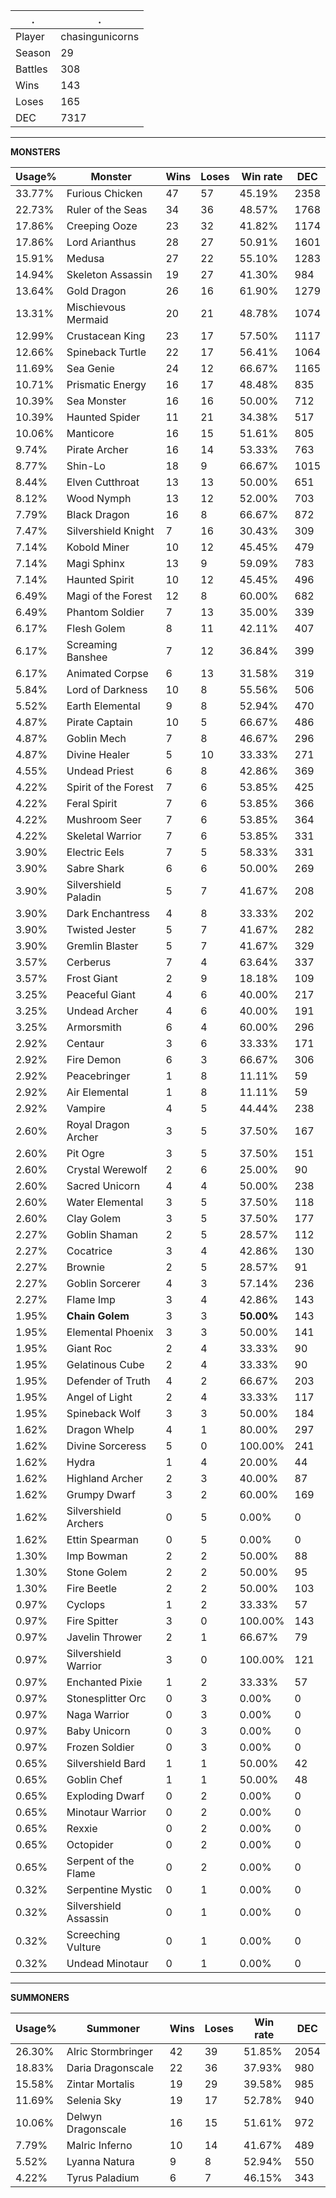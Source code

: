 .|.
|-|-
Player|chasingunicorns
Season|29
Battles|308
Wins|143
Loses|165
DEC|7317

---
**MONSTERS**

Usage%|Monster|Wins|Loses|Win rate|DEC|
-|-|-|-|-|-|
33.77%|Furious Chicken|47|57|45.19%|2358|
22.73%|Ruler of the Seas|34|36|48.57%|1768|
17.86%|Creeping Ooze|23|32|41.82%|1174|
17.86%|Lord Arianthus|28|27|50.91%|1601|
15.91%|Medusa|27|22|55.10%|1283|
14.94%|Skeleton Assassin|19|27|41.30%|984|
13.64%|Gold Dragon|26|16|61.90%|1279|
13.31%|Mischievous Mermaid|20|21|48.78%|1074|
12.99%|Crustacean King|23|17|57.50%|1117|
12.66%|Spineback Turtle|22|17|56.41%|1064|
11.69%|Sea Genie|24|12|66.67%|1165|
10.71%|Prismatic Energy|16|17|48.48%|835|
10.39%|Sea Monster|16|16|50.00%|712|
10.39%|Haunted Spider|11|21|34.38%|517|
10.06%|Manticore|16|15|51.61%|805|
9.74%|Pirate Archer|16|14|53.33%|763|
8.77%|Shin-Lo|18|9|66.67%|1015|
8.44%|Elven Cutthroat|13|13|50.00%|651|
8.12%|Wood Nymph|13|12|52.00%|703|
7.79%|Black Dragon|16|8|66.67%|872|
7.47%|Silvershield Knight|7|16|30.43%|309|
7.14%|Kobold Miner|10|12|45.45%|479|
7.14%|Magi Sphinx|13|9|59.09%|783|
7.14%|Haunted Spirit|10|12|45.45%|496|
6.49%|Magi of the Forest|12|8|60.00%|682|
6.49%|Phantom Soldier|7|13|35.00%|339|
6.17%|Flesh Golem|8|11|42.11%|407|
6.17%|Screaming Banshee|7|12|36.84%|399|
6.17%|Animated Corpse|6|13|31.58%|319|
5.84%|Lord of Darkness|10|8|55.56%|506|
5.52%|Earth Elemental|9|8|52.94%|470|
4.87%|Pirate Captain|10|5|66.67%|486|
4.87%|Goblin Mech|7|8|46.67%|296|
4.87%|Divine Healer|5|10|33.33%|271|
4.55%|Undead Priest|6|8|42.86%|369|
4.22%|Spirit of the Forest|7|6|53.85%|425|
4.22%|Feral Spirit|7|6|53.85%|366|
4.22%|Mushroom Seer|7|6|53.85%|364|
4.22%|Skeletal Warrior|7|6|53.85%|331|
3.90%|Electric Eels|7|5|58.33%|331|
3.90%|Sabre Shark|6|6|50.00%|269|
3.90%|Silvershield Paladin|5|7|41.67%|208|
3.90%|Dark Enchantress|4|8|33.33%|202|
3.90%|Twisted Jester|5|7|41.67%|282|
3.90%|Gremlin Blaster|5|7|41.67%|329|
3.57%|Cerberus|7|4|63.64%|337|
3.57%|Frost Giant|2|9|18.18%|109|
3.25%|Peaceful Giant|4|6|40.00%|217|
3.25%|Undead Archer|4|6|40.00%|191|
3.25%|Armorsmith|6|4|60.00%|296|
2.92%|Centaur|3|6|33.33%|171|
2.92%|Fire Demon|6|3|66.67%|306|
2.92%|Peacebringer|1|8|11.11%|59|
2.92%|Air Elemental|1|8|11.11%|59|
2.92%|Vampire|4|5|44.44%|238|
2.60%|Royal Dragon Archer|3|5|37.50%|167|
2.60%|Pit Ogre|3|5|37.50%|151|
2.60%|Crystal Werewolf|2|6|25.00%|90|
2.60%|Sacred Unicorn|4|4|50.00%|238|
2.60%|Water Elemental|3|5|37.50%|118|
2.60%|Clay Golem|3|5|37.50%|177|
2.27%|Goblin Shaman|2|5|28.57%|112|
2.27%|Cocatrice|3|4|42.86%|130|
2.27%|Brownie|2|5|28.57%|91|
2.27%|Goblin Sorcerer|4|3|57.14%|236|
2.27%|Flame Imp|3|4|42.86%|143|
1.95%|**Chain Golem**|3|3|**50.00%**|143|
1.95%|Elemental Phoenix|3|3|50.00%|141|
1.95%|Giant Roc|2|4|33.33%|90|
1.95%|Gelatinous Cube|2|4|33.33%|90|
1.95%|Defender of Truth|4|2|66.67%|203|
1.95%|Angel of Light|2|4|33.33%|117|
1.95%|Spineback Wolf|3|3|50.00%|184|
1.62%|Dragon Whelp|4|1|80.00%|297|
1.62%|Divine Sorceress|5|0|100.00%|241|
1.62%|Hydra|1|4|20.00%|44|
1.62%|Highland Archer|2|3|40.00%|87|
1.62%|Grumpy Dwarf|3|2|60.00%|169|
1.62%|Silvershield Archers|0|5|0.00%|0|
1.62%|Ettin Spearman|0|5|0.00%|0|
1.30%|Imp Bowman|2|2|50.00%|88|
1.30%|Stone Golem|2|2|50.00%|95|
1.30%|Fire Beetle|2|2|50.00%|103|
0.97%|Cyclops|1|2|33.33%|57|
0.97%|Fire Spitter|3|0|100.00%|143|
0.97%|Javelin Thrower|2|1|66.67%|79|
0.97%|Silvershield Warrior|3|0|100.00%|121|
0.97%|Enchanted Pixie|1|2|33.33%|57|
0.97%|Stonesplitter Orc|0|3|0.00%|0|
0.97%|Naga Warrior|0|3|0.00%|0|
0.97%|Baby Unicorn|0|3|0.00%|0|
0.97%|Frozen Soldier|0|3|0.00%|0|
0.65%|Silvershield Bard|1|1|50.00%|42|
0.65%|Goblin Chef|1|1|50.00%|48|
0.65%|Exploding Dwarf|0|2|0.00%|0|
0.65%|Minotaur Warrior|0|2|0.00%|0|
0.65%|Rexxie|0|2|0.00%|0|
0.65%|Octopider|0|2|0.00%|0|
0.65%|Serpent of the Flame|0|2|0.00%|0|
0.32%|Serpentine Mystic|0|1|0.00%|0|
0.32%|Silvershield Assassin|0|1|0.00%|0|
0.32%|Screeching Vulture|0|1|0.00%|0|
0.32%|Undead Minotaur|0|1|0.00%|0|

---
**SUMMONERS**

Usage%|Summoner|Wins|Loses|Win rate|DEC|
-|-|-|-|-|-|
26.30%|Alric Stormbringer|42|39|51.85%|2054|
18.83%|Daria Dragonscale|22|36|37.93%|980|
15.58%|Zintar Mortalis|19|29|39.58%|985|
11.69%|Selenia Sky|19|17|52.78%|940|
10.06%|Delwyn Dragonscale|16|15|51.61%|972|
7.79%|Malric Inferno|10|14|41.67%|489|
5.52%|Lyanna Natura|9|8|52.94%|550|
4.22%|Tyrus Paladium|6|7|46.15%|343|
